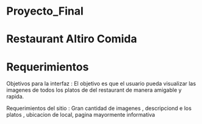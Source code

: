 # Proyecto_Final
Restaurant Altiro Comida
========================
Requerimientos
========================
Objetivos para la interfaz : El objetivo es  que el usuario pueda visualizar  las imagenes de todos los platos de  del restaurant de manera amigable y rapida.  

Requerimientos del sitio : Gran cantidad de imagenes , descripciond e los platos , ubicacion de local, pagina mayormente informativa 


